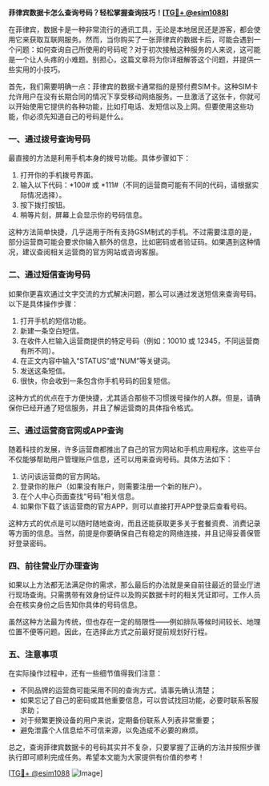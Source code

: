 **菲律宾数据卡怎么查询号码？轻松掌握查询技巧！[[TG💪+ @esim1088](https://t.me/s/esim1088)]**

在菲律宾，数据卡是一种非常流行的通讯工具，无论是本地居民还是游客，都会使用它来获取互联网服务。然而，当你购买了一张菲律宾的数据卡后，可能会遇到一个问题：如何查询自己所使用的号码呢？对于初次接触这种服务的人来说，这可能是一个让人头疼的小难题。别担心，这篇文章将为你详细解答这个问题，并提供一些实用的小技巧。

首先，我们需要明确一点：菲律宾的数据卡通常指的是预付费SIM卡。这种SIM卡允许用户在没有长期合同的情况下享受移动网络服务。一旦激活了这张卡，你就可以开始使用它提供的各种功能，比如打电话、发短信以及上网。但要使用这些功能，你必须先知道自己的号码是什么。

### **一、通过拨号查询号码**

最直接的方法是利用手机本身的拨号功能。具体步骤如下：

1. 打开你的手机拨号界面。
2. 输入以下代码：*100# 或 *111#（不同的运营商可能有不同的代码，请根据实际情况选择）。
3. 按下拨打按钮。
4. 稍等片刻，屏幕上会显示你的号码信息。

这种方法简单快捷，几乎适用于所有支持GSM制式的手机。不过需要注意的是，部分运营商可能会要求你输入额外的信息，比如密码或者验证码。如果遇到这种情况，建议查阅相关运营商的官方网站或咨询客服。

### **二、通过短信查询号码**

如果你更喜欢通过文字交流的方式解决问题，那么可以通过发送短信来查询号码。以下是具体操作步骤：

1. 打开手机的短信功能。
2. 新建一条空白短信。
3. 在收件人栏输入运营商提供的特定号码（例如：10010 或 12345，不同运营商有所不同）。
4. 在正文内容中输入“STATUS”或“NUM”等关键词。
5. 发送这条短信。
6. 很快，你会收到一条包含你手机号码的回复短信。

这种方式的优点在于方便快捷，尤其适合那些不习惯拨号操作的人群。但是，请确保你已经开通了短信服务，并且了解运营商的具体指令格式。

### **三、通过运营商官网或APP查询**

随着科技的发展，许多运营商都推出了自己的官方网站和手机应用程序。这些平台不仅能够帮助用户管理账户信息，还可以用来查询号码。具体方法如下：

1. 访问该运营商的官方网站。
2. 登录你的账户（如果没有账户，则需要注册一个新的账户）。
3. 在个人中心页面查找“号码”相关信息。
4. 如果你下载了该运营商的官方APP，则可以直接打开APP登录后查看号码。

这种方式的优点是可以随时随地查询，而且还能获取更多关于套餐资费、消费记录等方面的信息。当然，前提是你要确保自己有稳定的网络连接，并且记得妥善保管好登录密码。

### **四、前往营业厅办理查询**

如果以上方法都无法满足你的需求，那么最后的办法就是亲自前往最近的营业厅进行现场查询。只需携带有效身份证件以及购买数据卡时的相关凭证即可。工作人员会在核实身份之后告知你具体的号码信息。

虽然这种方法最为传统，但也存在一定的局限性——例如排队等候时间较长、地理位置不便等问题。因此，在选择此方式之前最好提前规划好行程。

### **五、注意事项**

在实际操作过程中，还有一些细节值得我们注意：

- 不同品牌的运营商可能采用不同的查询方式，请事先确认清楚；
- 如果忘记了自己的密码或其他重要信息，可以尝试找回功能，必要时联系客服求助；
- 对于频繁更换设备的用户来说，定期备份联系人列表非常重要；
- 避免泄露个人信息给不可信来源，以免造成不必要的麻烦。

总之，查询菲律宾数据卡的号码其实并不复杂，只要掌握了正确的方法并按照步骤执行即可顺利完成任务。希望本文能为大家提供有价值的参考！

[[TG💪+ @esim1088](https://t.me/s/esim1088) ![Image](https://i.postimg.cc/4NQfJmqS/Snipaste-2025-05-13-00-14-12.png)]